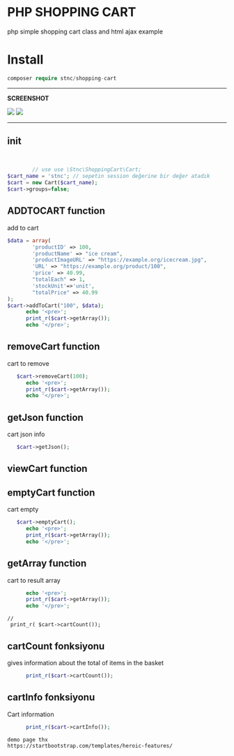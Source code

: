 
# PHP SHOPPING CART

php simple shopping cart class and html ajax  example 

#  Install  
```php
composer require stnc/shopping-cart
```
<hr>

<strong> SCREENSHOT </strong>

<img  src="https://raw.githubusercontent.com/stnc/shopping-cart/master/screen2.png">

<img  src="https://raw.githubusercontent.com/stnc/shopping-cart/master/screen.png">


<hr>




## init
```php

       
        // use use \Stnc\ShoppingCart\Cart;
$cart_name = 'stnc'; // sepetin session değerine bir değer atadık
$cart = new Cart($cart_name);
$cart->groups=false;
```
## ADDTOCART function

add to cart

```php
$data = array(
		'productID' => 100,
		'productName' => "ice cream",
		'productImageURL' => "https://example.org/icecream.jpg",
		'URL' => "https://example.org/product/100",
		'price' => 40.99,
		"totalEach" => 1,
		'stockUnit'=>'unit',
		"totalPrice" => 40.99
);
$cart->addToCart("100", $data);
	  echo '<pre>';
	  print_r($cart->getArray());
	  echo '</pre>';
```
## removeCart function 

cart to remove 


```php
   $cart->removeCart(100);
	  echo '<pre>';
	  print_r($cart->getArray());
	  echo '</pre>';
```

## getJson function 

cart json info 


```php
   $cart->getJson();
```


## viewCart function


## emptyCart function

cart empty
```php
   $cart->emptyCart();
 	  echo '<pre>';
	  print_r($cart->getArray());
	  echo '</pre>';
```

## getArray function

cart to result array 
```php
	  echo '<pre>';
	  print_r($cart->getArray());
	  echo '</pre>';
```

	// 
	 print_r( $cart->cartCount());

## cartCount fonksiyonu

gives information about the total of items in the basket

```php
	  print_r($cart->cartCount());
```

## cartInfo fonksiyonu

Cart information 
```php
	  print_r($cart->cartInfo());
```



```
demo page thx 
https://startbootstrap.com/templates/heroic-features/
